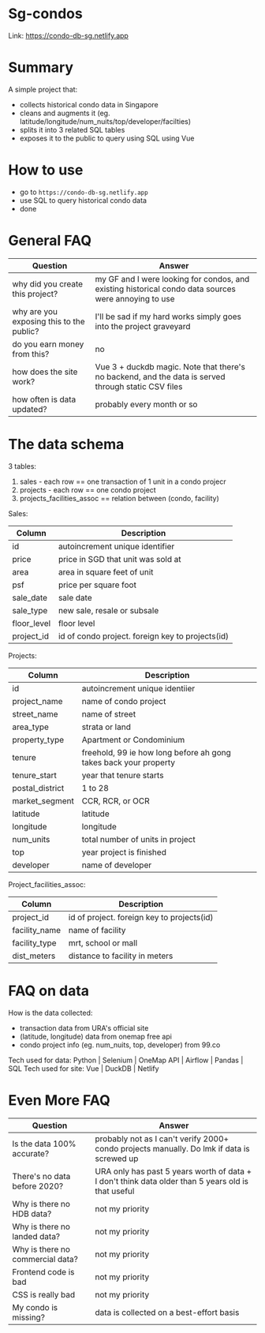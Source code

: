 # Sg-condos

Link: https://condo-db-sg.netlify.app

# Summary

A simple project that:
- collects historical condo data in Singapore
- cleans and augments it (eg. latitude/longitude/num_nuits/top/developer/facilties)
- splits it into 3 related SQL tables
- exposes it to the public to query using SQL using Vue

# How to use
- go to `https://condo-db-sg.netlify.app`
- use SQL to query historical condo data
- done

# General FAQ

| Question | Answer |
| --- | --- |
| why did you create this project? | my GF and I were looking for condos, and existing historical condo data sources were annoying to use |
| why are you exposing this to the public? | I'll be sad if my hard works simply goes into the project graveyard |
| do you earn money from this? | no |
| how does the site work? | Vue 3 + duckdb magic. Note that there's no backend, and the data is served through static CSV files |
| how often is data updated? | probably every month or so |

# The data schema

3 tables:
1) sales - each row == one transaction of 1 unit in a condo projecr
2) projects - each row == one condo project 
3) projects_facilities_assoc == relation between (condo, facility)

Sales:

| Column | Description |
| --- | --- |
| id | autoincrement unique identifier |
| price | price in SGD that unit was sold at |
| area | area in square feet of unit | 
| psf | price per square foot |
| sale_date | sale date | 
| sale_type | new sale, resale or subsale |
| floor_level | floor level |
| project_id | id of condo project. foreign key to projects(id) |

Projects:

| Column | Description |
| --- | --- |
| id | autoincrement unique identiier |
| project_name | name of condo project |
| street_name | name of street | 
| area_type | strata or land |
| property_type | Apartment or Condominium |
| tenure | freehold, 99 ie how long before ah gong takes back your property |
| tenure_start | year that tenure starts |
| postal_district | 1 to 28 |
| market_segment | CCR, RCR, or OCR |
| latitude | latitude |
| longitude | longitude |
| num_units | total number of units in project | 
| top | year project is finished |
| developer | name of developer |

Project_facilities_assoc:

| Column | Description |
| --- | --- |
| project_id | id of project. foreign key to projects(id) |
| facility_name | name of facility |
| facility_type | mrt, school or mall |
| dist_meters | distance to facility in meters |

# FAQ on data

How is the data collected:
- transaction data from URA's official site
- (latitude, longitude) data from onemap free api
- condo project info (eg. num_nuits, top, developer) from 99.co

Tech used for data: Python | Selenium | OneMap API | Airflow | Pandas | SQL
Tech used for site: Vue | DuckDB | Netlify

# Even More FAQ

| Question | Answer |
| --- | --- |
| Is the data 100% accurate? | probably not as I can't verify 2000+ condo projects manually. Do lmk if data is screwed up |
| There's no data before 2020? | URA only has past 5 years worth of data + I don't think data older than 5 years old is that useful |
| Why is there no HDB data? | not my priority |
| Why is there no landed data? | not my priority |
| Why is there no commercial data? | not my priority |
| Frontend code is bad | not my priority |
| CSS is really bad | not my priority |
| My condo is missing? | data is collected on a best-effort basis |